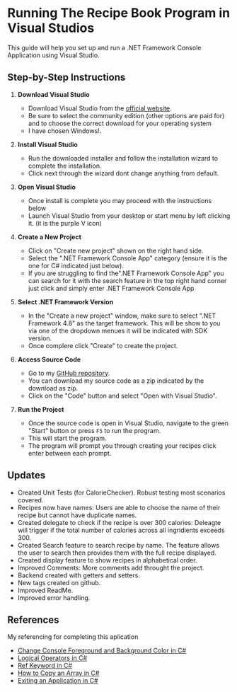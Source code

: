 # Running The Recipe Book Program in Visual Studios 

This guide will help you set up and run a .NET Framework Console Application using Visual Studio.


## Step-by-Step Instructions 

1. **Download Visual Studio**
    - Download Visual Studio from the [official website](https://visualstudio.microsoft.com/downloads/).
    - Be sure to select the community edition (other options are paid for) and to choose the correct download for your operating system
    - I have chosen Windows!.

2. **Install Visual Studio**
    - Run the downloaded installer and follow the installation wizard to complete the installation.
    - Click next through the wizard dont change anything from default.

3. **Open Visual Studio**
    - Once install is complete you may proceed with the instructions below
    - Launch Visual Studio from your desktop or start menu by left clicking it. (it is the purple V icon)

5. **Create a New Project**
    - Click on "Create new project" shown on the right hand side.
    - Select the ".NET Framework Console App" category (ensure it is the one for C# indicated just below).
    - If you are struggling to find the".NET Framework Console App" you can search for it with the search feature in the top right hand corner just click and simply enter .NET Framework     Console App

6. **Select .NET Framework Version**
    - In the "Create a new project" window, make sure to select ".NET Framework 4.8" as the target framework. This will be show to you via one of the dropdown menues it will be indicated with SDK version.
    - Once complere click "Create" to create the project.

7. **Access Source Code**
    - Go to my [GitHub repository](https://github.com/JacquesLife/RecipeBook/tree/master).
    - You can download my source code as a zip indicated by the download as zip.
    - Click on the "Code" button and select "Open with Visual Studio".

8. **Run the Project**
    - Once the source code is open in Visual Studio, navigate to the green "Start" button or press `F5` to run the program.
    - This will start the program.
    - The program will prompt you through creating your recipes click enter between each prompt.


## Updates
- Created Unit Tests (for CalorieChecker). Robust testing most scenarios covered.
- Recipes now have names: Users are able to choose the name of their recipe but cannot have duplicate names. 
- Created delegate to check if the recipe is over 300 calories: Deleagte will trigger if the total number of calories across all ingridients exceeds 300.
- Created Search feature to search recipe by name. The feature allows the user to search then provides them with the full recipe displayed. 
- Created display feature to show recipes in alphabetical order.
- Improved Comments: More comments add throught the project.
- Backend created with getters and setters. 
- New tags created on github.
- Improved ReadMe.
- Improved error handling.


## References

My referencing for completing this aplication

- [Change Console Foreground and Background Color in C#](https://www.c-sharpcorner.com/article/change-console-foreground-and-background-color-in-c-sharp/)
- [Logical Operators in C#](https://www.w3schools.com/cs/cs_operators_logical.php)
- [Ref Keyword in C#](https://www.geeksforgeeks.org/ref-in-c-sharp/)
- [How to Copy an Array in C#](https://www.c-sharpcorner.com/article/how-to-copy-an-array-in-c-sharp/)
- [Exiting an Application in C#](https://www.c-sharpcorner.com/UploadFile/c713c3/how-to-exit-in-C-Sharp/)
